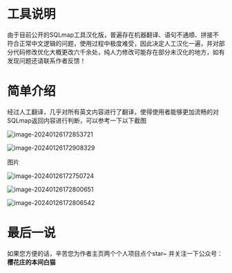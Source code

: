 # 工具说明

由于目前公开的SQLmap工具汉化版，普遍存在机器翻译、语句不通顺、拼接不符合正常中文逻辑的问题，使用过程中极度难受，因此决定人工汉化一遍，并对部分代码修改优化大概更改六千余处，纯人力修改可能存在部分未汉化的地方，如有发现问题还请联系作者反馈！ 

# 简单介绍

经过人工翻译，几乎对所有英文内容进行了翻译，使得使用者能够更加流畅的对SQLmap返回内容进行判断，可以参考一下以下截图

![image-20240126172853721](./assets/image-20240126172853721.png)

![image-20240126172908329](./assets/image-20240126172908329.png)

图片

![image-20240126172750724](./assets/image-20240126172750724.png)

![image-20240126172800651](./assets/image-20240126172800651.png)

![image-20240126172806542](./assets/image-20240126172806542.png)

# 最后一说

如果您方便的话，辛苦您为作者主页两个个人项目点个star~ 并关注一下公众号：**樱花庄的本间白猫**

